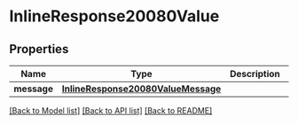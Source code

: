 # InlineResponse20080Value

## Properties
Name | Type | Description | Notes
------------ | ------------- | ------------- | -------------
**message** | [**InlineResponse20080ValueMessage**](InlineResponse20080ValueMessage.md) |  | [optional] 

[[Back to Model list]](../README.md#documentation-for-models) [[Back to API list]](../README.md#documentation-for-api-endpoints) [[Back to README]](../README.md)



